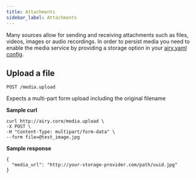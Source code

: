 ```yaml
---
title: Attachments
sidebar_label: Attachments
---
```


Many sources allow for sending and receiving attachments such as files, videos, images or audio recordings. In order
to persist media you need to enable the media service by providing a storage option in your [airy.yaml config](getting-started/installation/configuration.md).

## Upload a file

`POST /media.upload`

Expects a multi-part form upload including the original filename

**Sample curl**

```shell script
curl http://airy.core/media.upload \
-X POST \
-H "Content-Type: multipart/form-data" \
--form file=@test_image.jpg
```

**Sample response**

```json5
{
  "media_url": "http://your-storage-provider.com/path/uuid.jpg"
}
```
